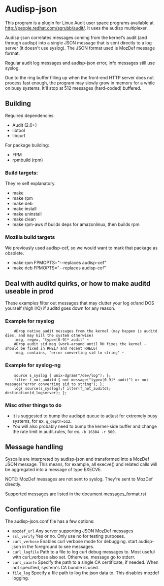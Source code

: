 # Audisp-json

This program is a plugin for Linux Audit user space programs available at <http://people.redhat.com/sgrubb/audit/>.
It uses the audisp multiplexer.

Audisp-json correlates messages coming from the kernel's audit (and through audisp) into a single JSON message that is
sent directly to a log server (it doesn't use syslog).
The JSON format used is MozDef message format.

Regular audit log messages and audisp-json error, info messages still use syslog.


Due to the ring buffer filling up when the front-end HTTP server does not process fast enough, the program may slowly
grow in memory for a while on busy systems. It'll stop at 512 messages (hard-coded) buffered.

## Building

Required dependencies:
- Audit (2.0+)
- libtool
- libcurl

For package building:
- FPM
- rpmbuild (rpm)

### Build targets:
They're self explanatory.

- make
- make rpm
- make deb
- make install
- make uninstall
- make clean
- make rpm-aws # builds deps for amazonlinux, then builds rpm

### Mozilla build targets
We previously used audisp-cef, so we would want to mark that package as obsolete.

- make rpm FPMOPTS="--replaces audisp-cef"
- make deb FPMOPTS="--replaces audisp-cef"

## Deal with auditd quirks, or how to make auditd useable in prod

These examples filter out messages that may clutter your log or/and DOS yourself (high I/O) if auditd goes
down for any reason.

### Example for rsyslog

```
    #Drop native audit messages from the kernel (may happen is auditd dies, and may kill the system otherwise)
    :msg, regex, "type=[0-9]* audit" ~
    #Drop audit sid msg (work-around until RH fixes the kernel - should be fixed in RHEL7 and recent RHEL6)
    :msg, contains, "error converting sid to string" ~
```

### Example for syslog-ng

```
    source s_syslog { unix-dgram("/dev/log"); };
    filter f_not_auditd { not message("type=[0-9]* audit") or not message("error converting sid to string"); };
    log{ source(s_syslog);f ilter(f_not_auditd); destination(d_logserver); };
```

### Misc other things to do

- It is suggested to bump the audispd queue to adjust for extremely busy systems, for ex. `q_depth=512`.
- You will also probably need to bump the kernel-side buffer and change the rate limit in audit.rules, for ex. `-b 16384
  -r 500`.

## Message handling

Syscalls are interpreted by audisp-json and transformed into a MozDef JSON message.
This means, for example, all execve() and related calls will be aggregated into a message of type EXECVE.

NOTE: MozDef messages are not sent to syslog. They're sent to MozDef directly.

Supported messages are listed in the document messages_format.rst

## Configuration file

The audisp-json.conf file has a few options:

- `mozdef_url` Any server supporting JSON MozDef messages
- `ssl_verify` Yes or no. Only use no for testing purposes.
- `curl_verbose` Enables curl verbose mode for debugging. start audisp-json in the foreground to see messages.
- `curl_logfile` Path to a file to log curl debug messages to. Most useful with curl_verbose also set. Otherwise,
  message go to stderr.
- `curl_cainfo` Specify the path to a single CA certificate, if needed. When not specified, system's CA bundle is used.
- `file_log` Specify a file path to log the json data to. This disables mozdef logging.
